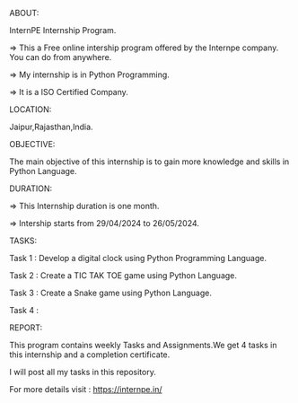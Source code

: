 ABOUT:

InternPE Internship Program.

=> This a Free online intership program offered by the Internpe company. You can do from anywhere.

=> My internship is in Python Programming.

=> It is a ISO Certified Company.

LOCATION:

Jaipur,Rajasthan,India.

OBJECTIVE:

The main objective of this internship is to gain more knowledge and skills in Python Language.

DURATION:

=> This Internship duration is one month.

=> Intership starts from 29/04/2024 to 26/05/2024.

TASKS:

Task 1 : Develop a digital clock using Python Programming Language.

Task 2 : Create a TIC TAK TOE game using Python Language.

Task 3 : Create a Snake game using Python Language.

Task 4 :

REPORT:

This program contains weekly Tasks and Assignments.We get 4 tasks in this internship and a completion certificate.

I will post all my tasks in this repository.

For more details visit : https://internpe.in/
